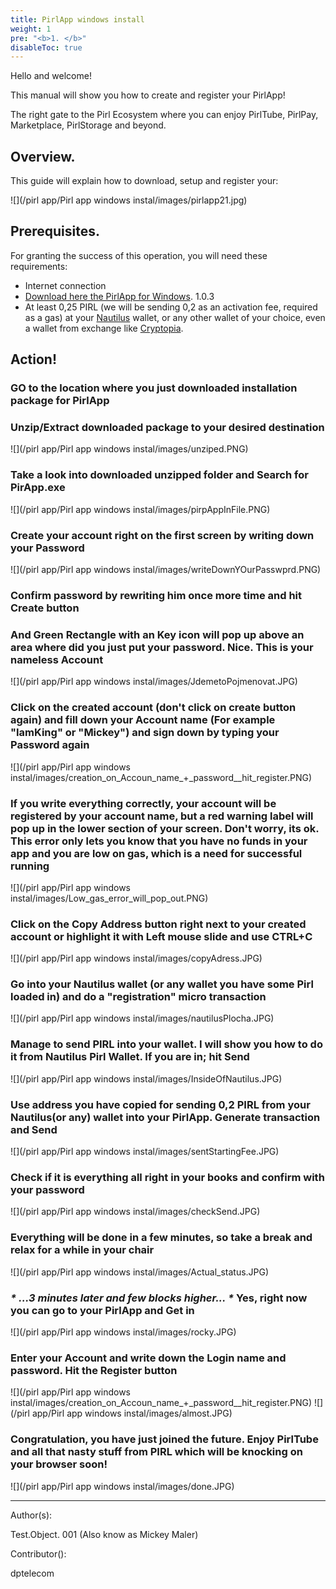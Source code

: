 ```yaml
---
title: PirlApp windows install
weight: 1
pre: "<b>1. </b>"
disableToc: true
---
```




Hello and welcome!

This manual will show you how to create and register your PirlApp!

The right gate to the Pirl Ecosystem where you can enjoy PirlTube, PirlPay, Marketplace, PirlStorage and beyond.

## Overview.

This guide will explain how to download, setup and register your:

![](/pirl app/Pirl app windows instal/images/pirlapp21.jpg)

## Prerequisites.

For granting the success of this operation, you will need these requirements:

* Internet connection
* [Download here the PirlApp for Windows](https://drive.google.com/file/d/1imek14RSViFwXQ8ftcatrlx5CN4NeR2w/view?usp=sharing "PirlApp for Windows"). 1.0.3 
* At least 0,25 PIRL (we will be sending 0,2 as an activation fee, required as a gas) at your [Nautilus](https://pirl.io/en/nautilus-wallet/) wallet, or any other wallet of your choice, even a wallet from exchange like [Cryptopia](https://www.cryptopia.co.nz).

## Action!

### GO to the location where you just downloaded installation package for PirlApp
### Unzip/Extract downloaded package to your desired destination
![](/pirl app/Pirl app windows instal/images/unziped.PNG)
### Take a look into downloaded unzipped folder and Search for PirApp.exe
![](/pirl app/Pirl app windows instal/images/pirpAppInFile.PNG)
### Create your account right on the first screen by writing down your Password
![](/pirl app/Pirl app windows instal/images/writeDownYOurPasswprd.PNG)
### Confirm password by rewriting him once more time and hit Create button
### And Green Rectangle with an Key icon will pop up above an area where did you just put your password. Nice. This is your nameless Account
![](/pirl app/Pirl app windows instal/images/JdemetoPojmenovat.JPG)
### Click on the created account (don't click on create button again) and fill down your Account name (For example "IamKing" or "Mickey") and sign down by typing your Password again
![](/pirl app/Pirl app windows instal/images/creation_on_Accoun_name_+_password__hit_register.PNG)
### If you write everything correctly, your account will be registered by your account name, but a red warning label will pop up in the lower section of your screen. Don't worry, its ok. This error only lets you know that you have no funds in your app and you are low on gas, which is a need for successful running
![](/pirl app/Pirl app windows instal/images/Low_gas_error_will_pop_out.PNG)
### Click on the Copy Address button right next to your created account or  highlight it with Left mouse slide and use CTRL+C
![](/pirl app/Pirl app windows instal/images/copyAdress.JPG)
### Go into your Nautilus wallet (or any wallet you have some Pirl loaded in) and do a "registration" micro transaction
![](/pirl app/Pirl app windows instal/images/nautilusPlocha.JPG)
### Manage to send PIRL into your wallet. I will show you how to do it from Nautilus Pirl Wallet. If you are in; hit Send
![](/pirl app/Pirl app windows instal/images/InsideOfNautilus.JPG)
### Use address you have copied for sending 0,2 PIRL from your Nautilus(or any) wallet into your PirlApp. Generate transaction and Send
![](/pirl app/Pirl app windows instal/images/sentStartingFee.JPG)

### Check if it is everything all right in your books and confirm with your password
![](/pirl app/Pirl app windows instal/images/checkSend.JPG)
### Everything will be done in a few minutes, so take a break and relax for a while in your chair
![](/pirl app/Pirl app windows instal/images/Actual_status.JPG)
### _* ...3 minutes later and few blocks higher... *_ Yes, right now you can go to your PirlApp and Get in
![](/pirl app/Pirl app windows instal/images/rocky.JPG)
### Enter your Account and write down the Login name and password. Hit the Register button
![](/pirl app/Pirl app windows instal/images/creation_on_Accoun_name_+_password__hit_register.PNG)
![](/pirl app/Pirl app windows instal/images/almost.JPG)
### Congratulation, you have just joined the future. Enjoy PirlTube and all that nasty stuff from PIRL which will be knocking on your browser soon!
![](/pirl app/Pirl app windows instal/images/done.JPG)


---

Author(s):

Test.Object. 001 (Also know as Mickey Maler)

Contributor():

dptelecom
